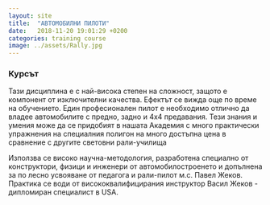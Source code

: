 ```yaml
---
layout: site
title:  "АВТОМОБИЛНИ ПИЛОТИ"
date:   2018-11-20 19:01:29 +0200
categories: training course
image: ../assets/Rally.jpg
---
```



<h3>Курсът</h3>

Тази дисциплина е с най-висока степен на сложност, защото е компонент от изключителни качества. Ефектът се вижда още по време на обучението. Един професионален пилот е необходимо отлично да владее автомобилите с предно, задно и 4x4 предавания. Тези знания и умения може да се придобият в нашата Академия с много практически упражнения на специалния полигон на много достъпна цена в сравнение с другите световни рали-училища

Използва се високо научна-методология, разработена специално от конструктори, физици и инженери от автомобилостроенето и допълнена за по лесно усвояване от педагога и рали-пилот м.с. Павел Жеков. Практика се води от висококвалифицирания инструктор Васил Жеков - дипломиран специалист в USA.